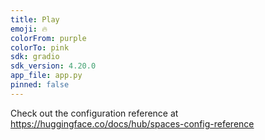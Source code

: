 ```yaml
---
title: Play
emoji: 🔥
colorFrom: purple
colorTo: pink
sdk: gradio
sdk_version: 4.20.0
app_file: app.py
pinned: false
---
```


Check out the configuration reference at https://huggingface.co/docs/hub/spaces-config-reference
